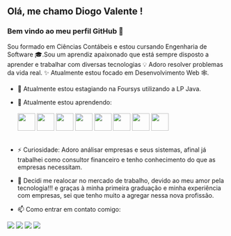 <link rel="stylesheet" href="https://cdn.jsdelivr.net/gh/devicons/devicon@v2.14.0/devicon.min.css">


## Olá, me chamo Diogo Valente ! 
### Bem vindo ao meu perfil GitHub 👋
Sou formado em Ciências Contábeis e estou cursando Engenharia de Software 🎓.Sou um aprendiz apaixonado que está sempre disposto a aprender e trabalhar com diversas tecnologias 💡 Adoro resolver problemas da vida real. ✨ Atualmente estou focado em Desenvolvimento Web  🕸️.


- 🔭 Atualmente estou estagiando na Foursys utilizando a LP Java.
- 🌱 Atualmente estou aprendendo:<br><br>  <img src="https://cdn.jsdelivr.net/gh/devicons/devicon/icons/php/php-original.svg" width="40" height="40"/>
                                  <img src="https://cdn.jsdelivr.net/gh/devicons/devicon/icons/java/java-plain-wordmark.svg" width="40" height="40"/>
                                  <img src="https://cdn.jsdelivr.net/gh/devicons/devicon/icons/laravel/laravel-plain-wordmark.svg" width="40" height="40"/>
                                  <img src="https://cdn.jsdelivr.net/gh/devicons/devicon/icons/vuejs/vuejs-original.svg" width="40" height="40"/>
                                  <img src="https://cdn.jsdelivr.net/gh/devicons/devicon/icons/bootstrap/bootstrap-plain-wordmark.svg"  width="40" height="40"/>
                                  <img src="https://cdn.jsdelivr.net/gh/devicons/devicon/icons/mysql/mysql-plain-wordmark.svg"  width="40" height="40"/>
                                  <img src="https://cdn.jsdelivr.net/gh/devicons/devicon/icons/html5/html5-plain-wordmark.svg" width="40" height="40"/>
                                  <img src="https://cdn.jsdelivr.net/gh/devicons/devicon/icons/css3/css3-plain-wordmark.svg" width="40" height="40"/> <br><br>
                                 

                                  
- ⚡ Curiosidade: Adoro análisar empresas e seus sistemas, afinal já trabalhei como consultor financeiro e tenho conhecimento do que as empresas necessitam.                        

- 💬 Decidi me realocar no mercado de trabalho, devido ao meu amor pela tecnologia!!! e graças à minha primeira graduação e minha experiência com empresas, sei que tenho muito a agregar nessa nova profissão.
- 📫 Como entrar em contato comigo: 
<div>
<a href="https://instagram.com/dh.valente" target="_blank"><img src="https://img.shields.io/badge/-Instagram-%23E4405F?style=for-the-badge&logo=instagram&logoColor=white" target="_blank"></a>
<a href = "mailto:diogohvalente@gmail.com"><img src="https://img.shields.io/badge/Gmail-D14836?style=for-the-badge&logo=gmail&logoColor=white" target="_blank"></a>
<a href="https://www.linkedin.com/in/diogo-henrique-valente" target="_blank"><img src="https://img.shields.io/badge/-LinkedIn-%230077B5?style=for-the-badge&logo=linkedin&logoColor=white" target="_blank"></a>   
<a href="https://wa.me/5544999801158" alt="WhatsApp" target="_blank">
<img src="https://img.shields.io/badge/-WhatsApp-25d366?style=for-the-badge&logo=whatsapp&logoColor=white&link=https://wa.me/5544999801158"/></a>
</div>




